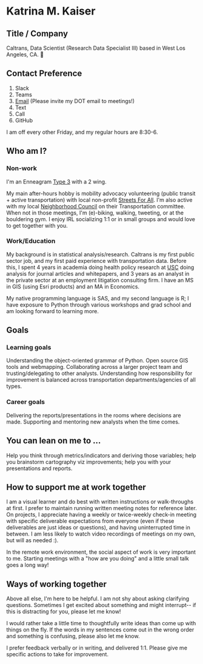 # Katrina M. Kaiser

## Title / Company 
Caltrans, Data Scientist (Research Data Specialist III) based in West Los Angeles, CA. 🌴

## Contact Preference
1) Slack 
2) Teams
3) [Email](mailto:katrina.kaiser@dot.ca.gov) (Please invite my DOT email to meetings!) 
4) Text
5) Call
6) GitHub 

I am off every other Friday, and my regular hours are 8:30-6.

## Who am I?

### Non-work
I'm an Enneagram [Type 3](https://www.enneagraminstitute.com/type-3) with a 2 wing. 

My main after-hours hobby is mobility advocacy volunteering (public transit + active transportation) with local non-profit [Streets For All](https://streetsforall.org). I'm also active with my local [Neighborhood Council](https://palmsnc.la) on their Transportation committee. When not in those meetings, I'm (e)-biking, walking, tweeting, or at the bouldering gym. I enjoy IRL socializing 1:1 or in small groups and would love to get together with you. 

### Work/Education
My background is in statistical analysis/research. Caltrans is my first public sector job, and my first paid experience with transportation data. Before this, I spent 4 years in academia doing health policy research at [USC](https://healthpolicy.usc.edu/) doing analysis for journal articles and whitepapers, and 3 years as an analyst in the private sector at an employment litigation consulting firm. I have an MS in GIS (using Esri products) and an MA in Economics. 

My native programming language is SAS, and my second language is R; I have exposure to Python through various workshops and grad school and am looking forward to learning more. 

## Goals
### Learning goals
Understanding the object-oriented grammar of Python. Open source GIS tools and webmapping. Collaborating across a larger project team and trusting/delegating to other analysts. Understanding how responsibility for improvement is balanced across transportation departments/agencies of all types. 

### Career goals
Delivering the reports/presentations in the rooms where decisions are made. Supporting and mentoring new analysts when the time comes.

## You can lean on me to …
Help you think through metrics/indicators and deriving those variables; help you brainstorm cartography viz improvements; help you with your presentations and reports.

## How to support me at work together
I am a visual learner and do best with written instructions or walk-throughs at first. I prefer to maintain running written meeting notes for reference later. On projects, I appreciate having a weekly or twice-weekly check-in meeting with specific deliverable expectations from everyone (even if these deliverables are just ideas or questions), and having uninterrupted time in between. I am less likely to watch video recordings of meetings on my own, but will as needed :).   

In the remote work environment, the social aspect of work is very important to me. Starting meetings with a "how are you doing" and a little small talk goes a long way!

## Ways of working together
Above all else, I'm here to be helpful. I am not shy about asking clarifying questions. Sometimes I get excited about something and might interrupt-- if this is distracting for you, please let me know! 

I would rather take a little time to thoughtfully write ideas than come up with things on the fly. If the words in my sentences come out in the wrong order and something is confusing, please also let me know.  

I prefer feedback verbally or in writing, and delivered 1:1. Please give me specific actions to take for improvement.
